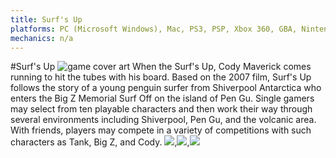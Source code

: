 ```yaml
---
title: Surf's Up
platforms: PC (Microsoft Windows), Mac, PS3, PSP, Xbox 360, GBA, Nintendo Gamecube, Nintendo DS, Nintendo Wii, PS2
mechanics: n/a
---
```

#Surf's Up
![game cover art](//images.igdb.com/igdb/image/upload/t_thumb/aejqlibddsyqd9zvcdjs.jpg "Logo Title Text 1")
When the Surf's Up, Cody Maverick comes running to hit the tubes with his board. Based on the 2007 film, Surf's Up follows the story of a young penguin surfer from Shiverpool Antarctica who enters the Big Z Memorial Surf Off on the island of Pen Gu. Single gamers may select from ten playable characters and then work their way through several environments including Shiverpool, Pen Gu, and the volcanic area. With friends, players may compete in a variety of competitions with such characters as Tank, Big Z, and Cody.
<img src="//images.igdb.com/igdb/image/upload/t_thumb/yrq47jkklkkfjolgs7n7.jpg"/>,<img src="//images.igdb.com/igdb/image/upload/t_thumb/nhzd7ychvsipvtgk26fb.jpg"/>,<img src="//images.igdb.com/igdb/image/upload/t_thumb/ltlpnn3ftoqyzjiuim5x.jpg"/>
